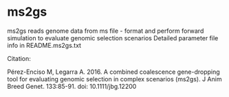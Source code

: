 # ms2gs
ms2gs reads genome data from ms file - format and perform forward simulation to evaluate genomic selection scenarios
Detailed parameter file info in README.ms2gs.txt

Citation:

Pérez-Enciso M, Legarra A. 2016. A combined coalescence gene-dropping tool for evaluating genomic selection in complex scenarios (ms2gs). J Anim Breed Genet. 133:85-91. doi: 10.1111/jbg.12200
